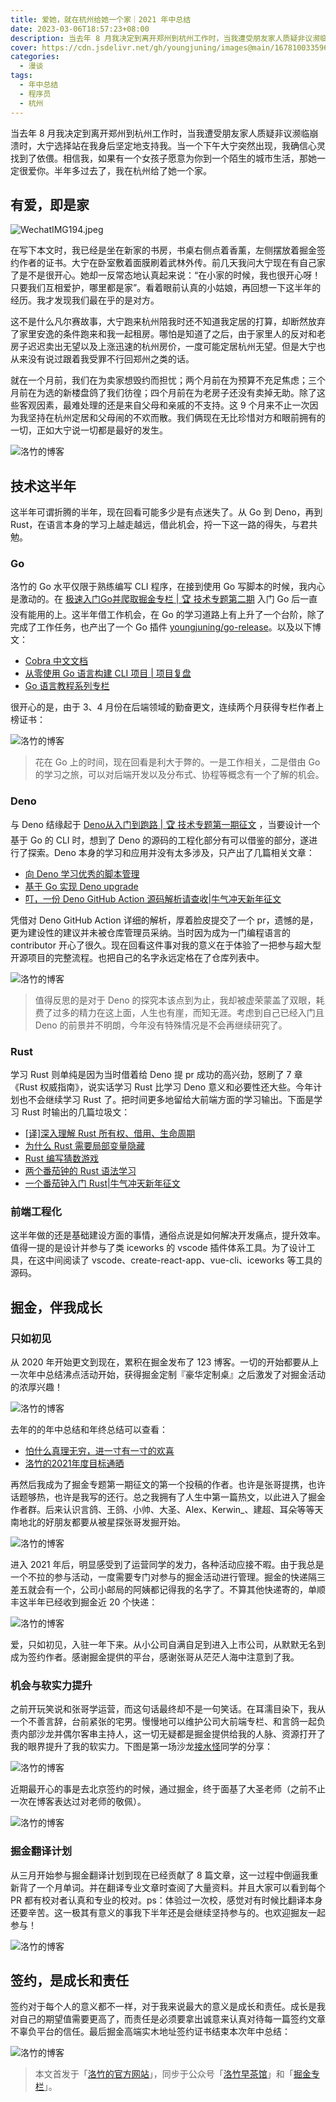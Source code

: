 ```yaml
---
title: 爱她，就在杭州给她一个家｜2021 年中总结
date: 2023-03-06T18:57:23+08:00
description: 当去年 8 月我决定到离开郑州到杭州工作时，当我遭受朋友家人质疑非议濒临崩溃时，大宁选择站在我身后坚定地支持我。当一个下午大宁突然出现，我确信心灵找到了依偎。相信我，如果有一个女孩子愿意为你到一个陌生的城市生活，那她一定很爱你。半年多过去了，我在杭州给了她一个家。
cover: https://cdn.jsdelivr.net/gh/youngjuning/images@main/1678100335964.png
categories:
  - 漫谈
tags:
  - 年中总结
  - 程序员
  - 杭州
---
```


<ins class="adsbygoogle" style="display:block; text-align:center;"  data-ad-layout="in-article" data-ad-format="fluid" data-ad-client="ca-pub-7962287588031867" data-ad-slot="2542544532"></ins><script> (adsbygoogle = window.adsbygoogle || []).push({});</script>


当去年 8 月我决定到离开郑州到杭州工作时，当我遭受朋友家人质疑非议濒临崩溃时，大宁选择站在我身后坚定地支持我。当一个下午大宁突然出现，我确信心灵找到了依偎。相信我，如果有一个女孩子愿意为你到一个陌生的城市生活，那她一定很爱你。半年多过去了，我在杭州给了她一个家。

## 有爱，即是家

![WechatIMG194.jpeg](https://p9-juejin.byteimg.com/tos-cn-i-k3u1fbpfcp/34c2d6ecfbd542cab014e649637025f5~tplv-k3u1fbpfcp-watermark.image)

在写下本文时，我已经是坐在新家的书房，书桌右侧点着香薰，左侧摆放着掘金签约作者的证书。大宁在卧室敷着面膜刷着武林外传。前几天我问大宁现在有自己家了是不是很开心。她却一反常态地认真起来说：“在小家的时候，我也很开心呀！只要我们互相爱护，哪里都是家”。看着眼前认真的小姑娘，再回想一下这半年的经历。我才发现我们最在乎的是对方。

这不是什么凡尔赛故事，大宁跑来杭州陪我时还不知道我定居的打算，却断然放弃了家里安逸的条件跑来和我一起租房。哪怕是知道了之后，由于家里人的反对和老房子迟迟卖出无望以及上涨迅速的杭州房价，一度可能定居杭州无望。但是大宁也从来没有说过跟着我受罪不行回郑州之类的话。

就在一个月前，我们在为卖家想毁约而担忧；两个月前在为预算不充足焦虑；三个月前在为选的新楼盘鸽了我们彷徨；四个月前在为老房子还没有卖掉无助。除了这些客观因素，最难处理的还是来自父母和亲戚的不支持。这 9 个月来不止一次因为我坚持在杭州定居和父母闹的不欢而散。我们俩现在无比珍惜对方和眼前拥有的一切，正如大宁说一切都是最好的发生。


![洛竹的博客](https://p1-juejin.byteimg.com/tos-cn-i-k3u1fbpfcp/63d1b9e2b4684598bca7a256b39cedb6~tplv-k3u1fbpfcp-watermark.image)

## 技术这半年

这半年可谓折腾的半年，现在回看可能多少是有点迷失了。从 Go 到 Deno，再到 Rust，在语言本身的学习上越走越远，借此机会，捋一下这一路的得失，与君共勉。

### Go

洛竹的 Go 水平仅限于熟练编写 CLI 程序，在接到使用 Go 写脚本的时候，我内心是激动的。在 [极速入门Go并爬取掘金专栏 | 🏆 技术专题第二期](https://juejin.cn/post/6860522117423857678) 入门 Go 后一直没有能用的上。这半年借工作机会，在 Go 的学习道路上有上升了一个台阶，除了完成了工作任务，也产出了一个 Go 插件 [youngjuning/go-release](https://github.com/youngjuning/go-release)。以及以下博文：

- [Cobra 中文文档](https://juejin.cn/post/6924541628031959047)
- [从零使用 Go 语言构建 CLI 项目 | 项目复盘](https://juejin.cn/post/6940296964089053221)
- [Go 语言教程系列专栏](https://juejin.cn/column/6962102040684134436)

很开心的是，由于 3、4 月份在后端领域的勤奋更文，连续两个月获得专栏作者上榜证书：

![洛竹的博客](https://p9-juejin.byteimg.com/tos-cn-i-k3u1fbpfcp/b41cd7c5614f495d9e67d72406e16997~tplv-k3u1fbpfcp-watermark.image)

> 花在 Go 上的时间，现在回看是利大于弊的。一是工作相关，二是借由 Go 的学习之旅，可以对后端开发以及分布式、协程等概念有一个了解的机会。

### Deno

与 Deno 结缘起于 [Deno从入门到跑路 | 🏆 技术专题第一期征文](https://juejin.cn/post/6854573220432248839) ，当要设计一个基于 Go 的 CLI 时，想到了 Deno 的源码的工程化部分有可以借鉴的部分，遂进行了探索。Deno 本身的学习和应用并没有太多涉及，只产出了几篇相关文章：

- [向 Deno 学习优秀的脚本管理](https://juejin.cn/post/6924465443704930318)
- [基于 Go 实现 Deno upgrade](https://juejin.cn/post/6925201316264443918)
- [叮，一份 Deno GitHub Action 源码解析请查收|牛气冲天新年征文](https://juejin.cn/post/6926899307735957511)

凭借对 Deno GitHub Action 详细的解析，厚着脸皮提交了一个 pr，遗憾的是，更为建设性的建议并未被仓库管理员采纳。当时因为成为一门编程语言的 contributor 开心了很久。现在回看这件事对我的意义在于体验了一把参与超大型开源项目的完整流程。也把自己的名字永远定格在了仓库列表中。

![洛竹的博客](https://p1-juejin.byteimg.com/tos-cn-i-k3u1fbpfcp/0d9faf73715e475593d0729d4e813a7e~tplv-k3u1fbpfcp-watermark.image)

> 值得反思的是对于 Deno 的探究本该点到为止，我却被虚荣蒙盖了双眼，耗费了过多的精力在这上面，人生也有崖，而知无涯。考虑到自己已经入门且 Deno 的前景并不明朗，今年没有特殊情况是不会再继续研究了。

### Rust

学习 Rust 则单纯是因为当时借着给 Deno 提 pr 成功的高兴劲，怒刷了 7 章 《Rust 权威指南》，说实话学习 Rust 比学习 Deno 意义和必要性还大些。今年计划也不会继续学习 Rust 了。把时间更多地留给大前端方面的学习输出。下面是学习 Rust 时输出的几篇垃圾文：

- [[译]深入理解 Rust 所有权、借用、生命周期](https://juejin.cn/post/6937098861152305160)
- [为什么 Rust 需要局部变量隐藏](https://juejin.cn/post/6929666131082870797)
- [Rust 编写猜数游戏](https://juejin.cn/post/6929576263216529422)
- [两个番茄钟的 Rust 语法学习](https://juejin.cn/post/6929080722565267469)
- [一个番茄钟入门 Rust|牛气冲天新年征文](https://juejin.cn/post/6928656425090547726)

### 前端工程化

这半年做的还是基础建设方面的事情，通俗点说是如何解决开发痛点，提升效率。值得一提的是设计并参与了类 iceworks 的 vscode 插件体系工具。为了设计工具，在这中间阅读了 vscode、create-react-app、vue-cli、iceworks 等工具的源码。

## 掘金，伴我成长

### 只如初见

从 2020 年开始更文到现在，累积在掘金发布了 123 博客。一切的开始都要从上一次年中总结沸点活动开始，获得掘金定制『豪华定制桌』之后激发了对掘金活动的浓厚兴趣！

![洛竹的博客](https://p6-juejin.byteimg.com/tos-cn-i-k3u1fbpfcp/4c0fe85200e945bfb869d7b897712aae~tplv-k3u1fbpfcp-watermark.image)

去年的的年中总结和年终总结可以查看：

- [怕什么真理无穷，进一寸有一寸的欢喜](https://juejin.cn/post/6850418121858088968)
- [洛竹的2021年度目标通晒](https://juejin.cn/post/6930623622944358408#heading-0)

再然后我成为了掘金专题第一期征文的第一个投稿的作者。也许是张哥提携，也许话题够热，也许是我写的还行。总之我拥有了人生中第一篇热文，以此进入了掘金作者群。后来认识言鸽、王鸽、小帅、大圣、Alex、Kerwin_、建超、耳朵等等天南地北的好朋友都要从被星探张哥发掘开始。

![洛竹的博客](https://p3-juejin.byteimg.com/tos-cn-i-k3u1fbpfcp/505f961ae0c54ee6afa06fdd6146de13~tplv-k3u1fbpfcp-zoom-1.image)

进入 2021 年后，明显感受到了运营同学的发力，各种活动应接不暇。由于我总是一个不拉的参与活动，一度需要专门对参与的掘金活动进行管理。掘金的快递隔三差五就会有一个，公司小邮局的阿姨都记得我的名字了。不算其他快递寄的，单顺丰这半年已经收到掘金近 20 个快递：

![洛竹的博客](https://p9-juejin.byteimg.com/tos-cn-i-k3u1fbpfcp/8ff87ec15b274bb8ab5eda9d30d2e85d~tplv-k3u1fbpfcp-watermark.image)

爱，只如初见，入驻一年下来。从小公司自满自足到进入上市公司，从默默无名到成为签约作者。感谢掘金提供的平台，感谢张哥从茫茫人海中注意到了我。

### 机会与软实力提升

之前开玩笑说和张哥学运营，而这句话最终却不是一句笑话。在耳濡目染下，我从一个不善言辞，台前紧张的宅男。慢慢地可以维护公司大前端专栏、和言鸽一起负责内部沙龙并偶尔客串主持人，这一切无疑都是掘金提供给我的人脉、资源打开了我的眼界提升了我的软实力。下图是第一场沙龙[接水怪](https://juejin.cn/user/747323638163768)同学的分享：

![洛竹的博客](https://p6-juejin.byteimg.com/tos-cn-i-k3u1fbpfcp/361db1efad154900aa2f10c81e5714c0~tplv-k3u1fbpfcp-watermark.image)

近期最开心的事是去北京签约的时候，通过掘金，终于面基了大圣老师（之前不止一次在博客表达过对老师的敬佩）。

![洛竹的博客](https://p9-juejin.byteimg.com/tos-cn-i-k3u1fbpfcp/83274b59972349088daf61df11362b2d~tplv-k3u1fbpfcp-watermark.image)

### 掘金翻译计划

从三月开始参与掘金翻译计划到现在已经贡献了 8 篇文章，这一过程中倒逼我重新背了一个月单词。并在翻译专业文章时查阅了大量资料。并且大家可以看到每个 PR 都有校对者认真和专业的校对。ps：体验过一次校，感觉对有时候比翻译本身还要辛苦。这一极其有意义的事我下半年还是会继续坚持参与的。也欢迎掘友一起参与！

![洛竹的博客](https://p3-juejin.byteimg.com/tos-cn-i-k3u1fbpfcp/a6d9f6ece6fd48a5af9f6a8c376a0085~tplv-k3u1fbpfcp-watermark.image)


## 签约，是成长和责任

签约对于每个人的意义都不一样，对于我来说最大的意义是成长和责任。成长是我对自己的期望值需要更高了，而责任是必须要拿出诚意来认真对待每一篇签约文章不辜负平台的信任。最后掘金高端实木地址签约证书结束本次年中总结：

![洛竹的博客](https://p1-juejin.byteimg.com/tos-cn-i-k3u1fbpfcp/61a39d23f26e4c66950b8b4b2b0a54ba~tplv-k3u1fbpfcp-watermark.image)

> 本文首发于「[洛竹的官方网站](https://youngjuning.js.org/)」，同步于公众号「[洛竹早茶馆](https://cdn.jsdelivr.net/gh/youngjuning/images/20210418112129.jpeg)」和「[掘金专栏](https://juejin.cn/user/325111174662855)」。
